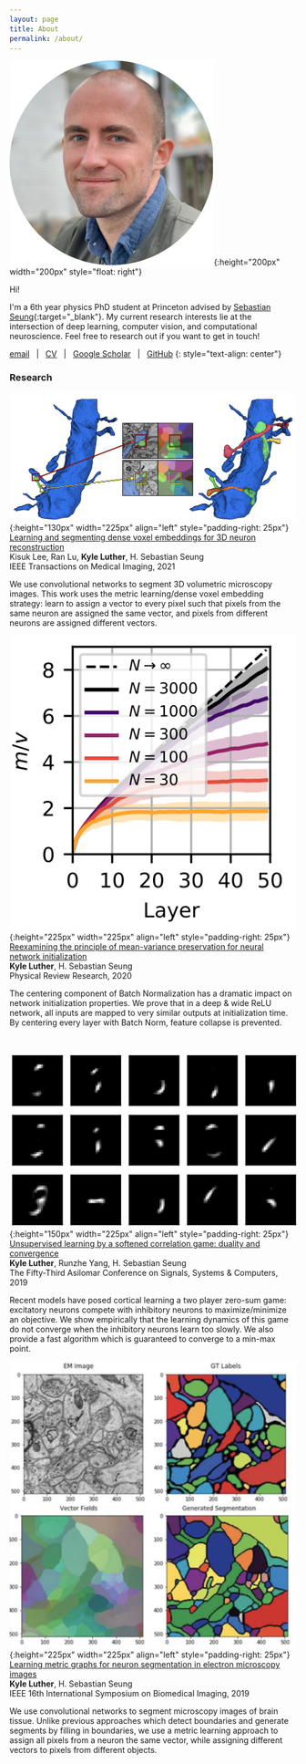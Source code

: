 ```yaml
---
layout: page
title: About
permalink: /about/
---
```

![image](/assets/circular_profile.png){:height="200px" width="200px" style="float: right"}

Hi!

I'm a 6th year physics PhD student at Princeton advised by [Sebastian Seung](https://twitter.com/sebastianseung?lang=en){:target="\_blank"}. My current research interests lie at the intersection of deep learning, computer vision, and computational neuroscience. Feel free to research out if you want to get in touch!

[email](mailto:kluther@princeton.edu) &nbsp; \| &nbsp;  [CV](/assets/CV.pdf) &nbsp; \| &nbsp; [Google Scholar](https://scholar.google.com/citations?hl=en&view_op=list_works&gmla=AJsN-F5e0yPGmYrQrZ9lske_v4RPq7xURWD5Z9iJGyfnmTQL4rYTaBSksBIrwBWBx732XmQAtC4IklkW_Y7KQPO32WMjzxA06w&user=JX_K0-QAAAAJ) &nbsp; \| &nbsp; [GitHub](https://github.com/KyleLuther)
{: style="text-align: center"}

### Research
<!-- ![image](/assets/sparsecoding_overview.png){:height="100px" width="225px" align="left" style="padding-right: 25px"}
[Sensitivity of sparse codes to image distortions](https://ieeexplore.ieee.org/abstract/document/9048957)  
**Kyle Luther**, H. Sebastian Seung  
Arxiv (accepted and soon to appear in Neural Computation), 2022

We use convolutional networks to segment 3D volumetric microscopy images. This work uses the metric learning/dense voxel embedding strategy: learn to assign a vector to every pixel such that pixels from the same neuron are assigned the same vector, and pixels from different neurons are assigned different vectors. -->

![image](/assets/metriclearning3d_overview.png){:height="130px" width="225px" align="left" style="padding-right: 25px"}
[Learning and segmenting dense voxel embeddings for 3D neuron reconstruction](https://ieeexplore.ieee.org/abstract/document/9048957)  
Kisuk Lee, Ran Lu, **Kyle Luther**, H. Sebastian Seung  
IEEE Transactions on Medical Imaging, 2021

We use convolutional networks to segment 3D volumetric microscopy images. This work uses the metric learning/dense voxel embedding strategy: learn to assign a vector to every pixel such that pixels from the same neuron are assigned the same vector, and pixels from different neurons are assigned different vectors.

![image](/assets/reexamining_overview.png){:height="225px" width="225px" align="left" style="padding-right: 25px"}
[Reexamining the principle of mean-variance preservation for neural network initialization](https://journals.aps.org/prresearch/abstract/10.1103/PhysRevResearch.2.033135)  
**Kyle Luther**, H. Sebastian Seung  
Physical Review Research, 2020  

The centering component of Batch Normalization has a dramatic impact on network initialization properties. We prove that in a deep & wide ReLU network, all inputs are mapped to very similar outputs at initialization time. By centering every layer with Batch Norm, feature collapse is prevented.

<br clear="all" />

![image](/assets/cgame_overview.png){:height="150px" width="225px" align="left" style="padding-right: 25px"}
[Unsupervised learning by a softened correlation game: duality and convergence](https://ieeexplore.ieee.org/abstract/document/9048957)  
**Kyle Luther**, Runzhe Yang, H. Sebastian Seung  
The Fifty-Third Asilomar Conference on Signals, Systems & Computers, 2019

Recent models have posed cortical learning a two player zero-sum game: excitatory neurons compete with inhibitory neurons to maximize/minimize an objective. We show empirically that the learning dynamics of this game do not converge when the inhibitory neurons learn too slowly. We also provide a fast algorithm which is guaranteed to converge to a min-max point.

![image](/assets/metriclearning_overview.png){:height="225px" width="225px" align="left" style="padding-right: 25px"}
[Learning metric graphs for neuron segmentation in electron microscopy images](https://ieeexplore.ieee.org/abstract/document/9048957)  
**Kyle Luther**, H. Sebastian Seung  
IEEE 16th International Symposium on Biomedical Imaging, 2019

We use convolutional networks to segment microscopy images of brain tissue. Unlike previous approaches which detect boundaries and generate segments by filling in boundaries, we use a metric learning approach to assign all pixels from a neuron the same vector, while assigning different vectors to pixels from different objects.

<!-- ### Code -->
